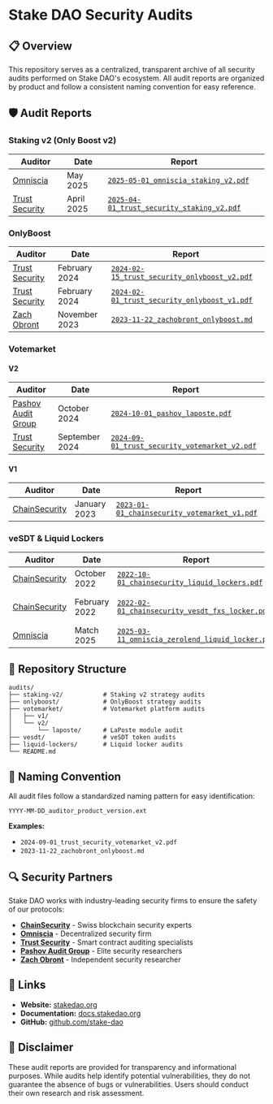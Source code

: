 # Stake DAO Security Audits

## 📋 Overview

This repository serves as a centralized, transparent archive of all security audits performed on Stake DAO's ecosystem. All audit reports are organized by product and follow a consistent naming convention for easy reference.

## 🛡️ Audit Reports

### Staking v2 (Only Boost v2)
| Auditor                                           | Date       | Report                                                                                            |
| ------------------------------------------------- | ---------- | ------------------------------------------------------------------------------------------------- |
| [Omniscia](https://omniscia.io/)                  | May 2025   | [`2025-05-01_omniscia_staking_v2.pdf`](staking-v2/2025-05-01_omniscia_staking_v2.pdf)             |
| [Trust Security](https://www.trust-security.xyz/) | April 2025 | [`2025-04-01_trust_security_staking_v2.pdf`](staking-v2/2025-04-01_trust_security_staking_v2.pdf) |

### OnlyBoost
| Auditor                                           | Date          | Report                                                                                               |
| ------------------------------------------------- | ------------- | ---------------------------------------------------------------------------------------------------- |
| [Trust Security](https://www.trust-security.xyz/) | February 2024 | [`2024-02-15_trust_security_onlyboost_v2.pdf`](onlyboost/2024-02-15_trust_security_onlyboost_v2.pdf) |
| [Trust Security](https://www.trust-security.xyz/) | February 2024 | [`2024-02-01_trust_security_onlyboost_v1.pdf`](onlyboost/2024-02-01_trust_security_onlyboost_v1.pdf) |
| [Zach Obront](https://github.com/zobront)         | November 2023 | [`2023-11-22_zachobront_onlyboost.md`](onlyboost/2023-11-22_zachobront_onlyboost.md)                 |

### Votemarket
#### V2
| Auditor                                           | Date           | Report                                                                                                     |
| ------------------------------------------------- | -------------- | ---------------------------------------------------------------------------------------------------------- |
| [Pashov Audit Group](https://www.pashov.net/)     | October 2024   | [`2024-10-01_pashov_laposte.pdf`](votemarket/v2/laposte/2024-10-01_pashov_laposte.pdf)                     |
| [Trust Security](https://www.trust-security.xyz/) | September 2024 | [`2024-09-01_trust_security_votemarket_v2.pdf`](votemarket/v2/2024-09-01_trust_security_votemarket_v2.pdf) |

#### V1
| Auditor                                     | Date         | Report                                                                                                   |
| ------------------------------------------- | ------------ | -------------------------------------------------------------------------------------------------------- |
| [ChainSecurity](https://chainsecurity.com/) | January 2023 | [`2023-01-01_chainsecurity_votemarket_v1.pdf`](votemarket/v1/2023-01-01_chainsecurity_votemarket_v1.pdf) |

### veSDT & Liquid Lockers
| Auditor                                     | Date          | Report                                                                                                      | Product            |
| ------------------------------------------- | ------------- | ----------------------------------------------------------------------------------------------------------- | ------------------ |
| [ChainSecurity](https://chainsecurity.com/) | October 2022  | [`2022-10-01_chainsecurity_liquid_lockers.pdf`](liquid-lockers/2022-10-01_chainsecurity_liquid_lockers.pdf) | Liquid Lockers     |
| [ChainSecurity](https://chainsecurity.com/) | February 2022 | [`2022-02-01_chainsecurity_vesdt_fxs_locker.pdf`](vesdt/2022-02-01_chainsecurity_vesdt_fxs_locker.pdf)      | veSDT & FXS Locker |
| [Omniscia](https://omniscia.io/)            | Match 2025    | [`2025-03-11_omniscia_zerolend_liquid_locker.pdf`](liquid-lockers/2025-03-11_omniscia_zerolend_liquid_locker.pdf) | Liquid Lockers |

## 📁 Repository Structure

```
audits/
├── staking-v2/           # Staking v2 strategy audits
├── onlyboost/            # OnlyBoost strategy audits
├── votemarket/           # Votemarket platform audits
│   ├── v1/
│   └── v2/
│       └── laposte/      # LaPoste module audit
├── vesdt/                # veSDT token audits
├── liquid-lockers/       # Liquid locker audits
└── README.md
```

## 📄 Naming Convention

All audit files follow a standardized naming pattern for easy identification:

```
YYYY-MM-DD_auditor_product_version.ext
```

**Examples:**
- `2024-09-01_trust_security_votemarket_v2.pdf`
- `2023-11-22_zachobront_onlyboost.md`

## 🔍 Security Partners

Stake DAO works with industry-leading security firms to ensure the safety of our protocols:

- **[ChainSecurity](https://chainsecurity.com/)** - Swiss blockchain security experts
- **[Omniscia](https://omniscia.io/)** - Decentralized security firm
- **[Trust Security](https://www.trust-security.xyz/)** - Smart contract auditing specialists
- **[Pashov Audit Group](https://www.pashov.net/)** - Elite security researchers
- **[Zach Obront](https://github.com/zobront)** - Independent security researcher

## 🔗 Links

- **Website:** [stakedao.org](https://stakedao.org)
- **Documentation:** [docs.stakedao.org](https://docs.stakedao.org)
- **GitHub:** [github.com/stake-dao](https://github.com/stake-dao)

## 📄 Disclaimer

These audit reports are provided for transparency and informational purposes. While audits help identify potential vulnerabilities, they do not guarantee the absence of bugs or vulnerabilities. Users should conduct their own research and risk assessment.